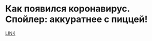 # Как появился коронавирус. Спойлер: аккуратнее с пиццей!



[LINK](https://varlamov.ru/3889410.html)